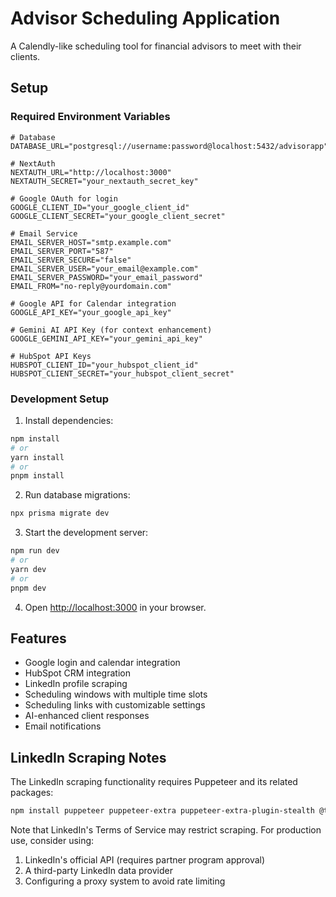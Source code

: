 # Advisor Scheduling Application

A Calendly-like scheduling tool for financial advisors to meet with their clients.

## Setup

### Required Environment Variables

```
# Database
DATABASE_URL="postgresql://username:password@localhost:5432/advisorapp"

# NextAuth
NEXTAUTH_URL="http://localhost:3000"
NEXTAUTH_SECRET="your_nextauth_secret_key"

# Google OAuth for login
GOOGLE_CLIENT_ID="your_google_client_id"
GOOGLE_CLIENT_SECRET="your_google_client_secret"

# Email Service
EMAIL_SERVER_HOST="smtp.example.com"
EMAIL_SERVER_PORT="587"
EMAIL_SERVER_SECURE="false"
EMAIL_SERVER_USER="your_email@example.com"
EMAIL_SERVER_PASSWORD="your_email_password"
EMAIL_FROM="no-reply@yourdomain.com"

# Google API for Calendar integration
GOOGLE_API_KEY="your_google_api_key"

# Gemini AI API Key (for context enhancement)
GOOGLE_GEMINI_API_KEY="your_gemini_api_key"

# HubSpot API Keys
HUBSPOT_CLIENT_ID="your_hubspot_client_id"
HUBSPOT_CLIENT_SECRET="your_hubspot_client_secret"
```

### Development Setup

1. Install dependencies:
```bash
npm install
# or
yarn install
# or
pnpm install
```

2. Run database migrations:
```bash
npx prisma migrate dev
```

3. Start the development server:
```bash
npm run dev
# or
yarn dev
# or
pnpm dev
```

4. Open [http://localhost:3000](http://localhost:3000) in your browser.

## Features

- Google login and calendar integration
- HubSpot CRM integration
- LinkedIn profile scraping
- Scheduling windows with multiple time slots
- Scheduling links with customizable settings
- AI-enhanced client responses
- Email notifications

## LinkedIn Scraping Notes

The LinkedIn scraping functionality requires Puppeteer and its related packages:

```bash
npm install puppeteer puppeteer-extra puppeteer-extra-plugin-stealth @types/puppeteer
```

Note that LinkedIn's Terms of Service may restrict scraping. For production use, consider using:
1. LinkedIn's official API (requires partner program approval)
2. A third-party LinkedIn data provider
3. Configuring a proxy system to avoid rate limiting 